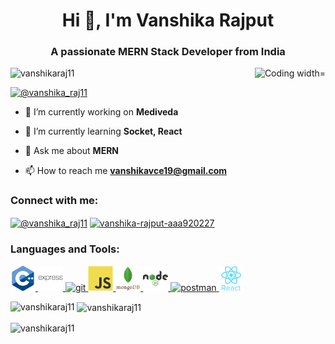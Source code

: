 
<h1 align="center">Hi 👋, I'm Vanshika Rajput</h1>
<h3 align="center">A passionate MERN Stack Developer from India</h3>
<img align="right" alt="Coding width="400" src="https://miro.medium.com/v2/resize:fit:1358/1*qdAW1TjCN57h1lbuuzvchg.gif">

<p align="left"> <img src="https://komarev.com/ghpvc/?username=vanshikaraj11&label=Profile%20views&color=0e75b6&style=flat" alt="vanshikaraj11" /> </p>

<p align="left"> <a href="https://twitter.com/@vanshika_raj11" target="blank"><img src="https://img.shields.io/twitter/follow/vanshika_raj11?logo=twitter&style=for-the-badge" alt="@vanshika_raj11" /></a> </p>

- 🔭 I’m currently working on **Mediveda**

- 🌱 I’m currently learning **Socket, React**

- 💬 Ask me about **MERN**

- 📫 How to reach me **vanshikavce19@gmail.com**

<h3 align="left">Connect with me:</h3>
<p align="left">
<a href="https://twitter.com/@vanshika_raj11" target="blank"><img align="center" src="https://raw.githubusercontent.com/rahuldkjain/github-profile-readme-generator/master/src/images/icons/Social/twitter.svg" alt="@vanshika_raj11" height="30" width="40" /></a>
<a href="https://linkedin.com/in/vanshika-rajput-aaa920227" target="blank"><img align="center" src="https://raw.githubusercontent.com/rahuldkjain/github-profile-readme-generator/master/src/images/icons/Social/linked-in-alt.svg" alt="vanshika-rajput-aaa920227" height="30" width="40" /></a>
</p>

<h3 align="left">Languages and Tools:</h3>
<p align="left"> <a href="https://www.w3schools.com/cpp/" target="_blank" rel="noreferrer"> <img src="https://raw.githubusercontent.com/devicons/devicon/master/icons/cplusplus/cplusplus-original.svg" alt="cplusplus" width="40" height="40"/> </a> <a href="https://expressjs.com" target="_blank" rel="noreferrer"> <img src="https://raw.githubusercontent.com/devicons/devicon/master/icons/express/express-original-wordmark.svg" alt="express" width="40" height="40"/> </a> <a href="https://git-scm.com/" target="_blank" rel="noreferrer"> <img src="https://www.vectorlogo.zone/logos/git-scm/git-scm-icon.svg" alt="git" width="40" height="40"/> </a> <a href="https://developer.mozilla.org/en-US/docs/Web/JavaScript" target="_blank" rel="noreferrer"> <img src="https://raw.githubusercontent.com/devicons/devicon/master/icons/javascript/javascript-original.svg" alt="javascript" width="40" height="40"/> </a> <a href="https://www.mongodb.com/" target="_blank" rel="noreferrer"> <img src="https://raw.githubusercontent.com/devicons/devicon/master/icons/mongodb/mongodb-original-wordmark.svg" alt="mongodb" width="40" height="40"/> </a> <a href="https://nodejs.org" target="_blank" rel="noreferrer"> <img src="https://raw.githubusercontent.com/devicons/devicon/master/icons/nodejs/nodejs-original-wordmark.svg" alt="nodejs" width="40" height="40"/> </a> <a href="https://postman.com" target="_blank" rel="noreferrer"> <img src="https://www.vectorlogo.zone/logos/getpostman/getpostman-icon.svg" alt="postman" width="40" height="40"/> </a> <a href="https://reactjs.org/" target="_blank" rel="noreferrer"> <img src="https://raw.githubusercontent.com/devicons/devicon/master/icons/react/react-original-wordmark.svg" alt="react" width="40" height="40"/> </a> </p>

<p><img align="left" src="https://github-readme-stats.vercel.app/api/top-langs?username=vanshikaraj11&show_icons=true&locale=en&layout=compact" alt="vanshikaraj11" /></p>

<p>&nbsp;<img align="center" src="https://github-readme-stats.vercel.app/api?username=vanshikaraj11&show_icons=true&locale=en" alt="vanshikaraj11" /></p>

<p><img align="center" src="https://github-readme-streak-stats.herokuapp.com/?user=vanshikaraj11&" alt="vanshikaraj11" /></p>
